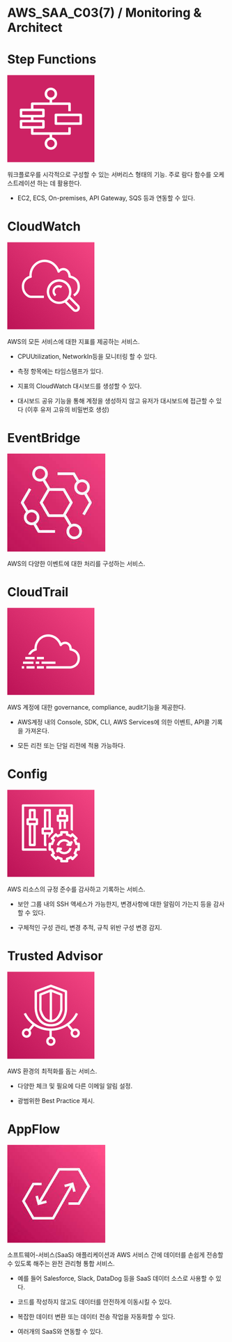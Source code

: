 # AWS_SAA_C03(7) / Monitoring & Architect

# Step Functions

![Step_Functions](./pictures/Step_Functions.png)

워크플로우를 시각적으로 구성할 수 있는 서버리스 형태의 기능. 주로 람다 함수를 오케스트레이션 하는 데 활용한다.

- EC2, ECS, On-premises, API Gateway, SQS 등과 연동할 수 있다.

# CloudWatch

![CloudWatch](./pictures/CloudWatch.png)

AWS의 모든 서비스에 대한 지표를 제공하는 서비스.

- CPUUtilization, NetworkIn등을 모니터링 할 수 있다.

- 측정 항목에는 타임스탬프가 있다.

- 지표의 CloudWatch 대시보드를 생성할 수 있다.

- 대시보드 공유 기능을 통해 계정을 생성하지 않고 유저가 대시보드에 접근할 수 있다 (이후 유저 고유의 비밀번호 생성)

# EventBridge

![EventBridge](./pictures/EventBridge.png)

AWS의 다양한 이벤트에 대한 처리를 구성하는 서비스.

# CloudTrail

![CloudTrail](./pictures/CloudTrail.png)

AWS 계정에 대한 governance, compliance, audit기능을 제공한다.

- AWS계정 내의 Console, SDK, CLI, AWS Services에 의한 이벤트, API콜 기록을 가져온다.

- 모든 리전 또는 단일 리전에 적용 가능하다.

# Config

![Config](./pictures/Config.png)

AWS 리소스의 규정 준수를 감사하고 기록하는 서비스.

- 보안 그룹 내의 SSH 액세스가 가능한지, 변경사항에 대한 알림이 가는지 등을 감사할 수 있다.

- 구체적인 구성 관리, 변경 추적, 규칙 위반 구성 변경 감지.

# Trusted Advisor

![Trusted_Advisor](./pictures/Trusted_Advisor.png)

AWS 환경의 최적화를 돕는 서비스.

- 다양한 체크 및 필요에 다른 이메일 알림 설정.

- 광범위한 Best Practice 제시.

# AppFlow

![AppFlow](./pictures/AppFlow.png)

소프트웨어-서비스(SaaS) 애플리케이션과 AWS 서비스 간에 데이터를 손쉽게 전송할 수 있도록 해주는 완전 관리형 통합 서비스.

- 예를 들어 Salesforce, Slack, DataDog 등을 SaaS 데이터 소스로 사용할 수 있다.

- 코드를 작성하지 않고도 데이터를 안전하게 이동시킬 수 있다.

- 복잡한 데이터 변환 또는 데이터 전송 작업을 자동화할 수 있다.

- 여러개의 SaaS와 연동할 수 있다.
